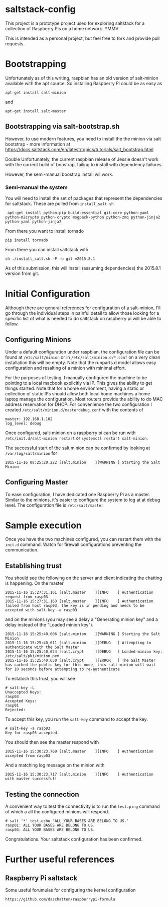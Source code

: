 # saltstack-config
This project is a prototype project used for exploring saltstack for a collection of Raspberry Pis on a home network.  YMMV

This is intended as a personal project, but feel free to fork and provide pull requests.

# Bootstrapping
Unfortunately as of this writing, raspbian has an old version of salt-minion available with the apt source.  So installing Raspberry Pi could be as easy as

    apt-get install salt-minion

and

    apt-get install salt-master

## Bootstrapping via salt-bootstrap.sh

However, to use modern features, you need to install the the minion via salt bootstrap - more information at https://docs.saltstack.com/en/latest/topics/tutorials/salt_bootstrap.html

Double Unfortunately, the current raspbian release of Jessie doesn't work with the current build of boostrap, failing to install with dependency failures.

However, the semi-manual boostrap install wil work.

### Semi-manual the system

You will need to install the set of packages that represent the dependencies for saltstack.   These are pulled from `install_salt.sh`

     apt-get install python-pip build-essential git-core python-yaml python-m2crypto python-crypto msgpack-python python-zmq python-jinja2 python-yaml python-jinja2

From there you want to install tornado

    pip install tornado

From there you can install saltstack with

    sh ./install_salt.sh -P -b git v2015.8.1

As of this submission, this will install (assuming dependencies) the 2015.8.1 version from git.  

# Initial Configuration

Although there are general references for configuration of a salt-minion, I'll go through the individual steps in painful detail to allow those looking for a specific list of what is needed to do saltstack on raspberry pi will be able to follow.

## Configuring Minions

Under a default configuration under raspbian, the configuration file can be found at `/etc/salt/minion` or in `/etc/salt/minion.d/*.conf` on a very clean installation this will be empty.  Note that the runparts.d model allows easy configuration and resalting of a minion with minimal effort.

For the purposes of testing, I manually configured the machine to be pointing to a local macbook explicitly via IP.  This gives the ability to get things started.  Note that for a home environment, having a static or collection of static IPs should allow both local home machines a home laptop manage the configuration.   Most routers provide the ability to do MAC address reservation for DHCP.  For convenience the two configuration I created `/etc/salt/minion.d/masterdebug.conf` with the contents of

    master: 192.168.1.102
    log_level: debug

Once configured, salt-minion on a raspberry pi can be run with `/etc/init.d/salt-minion restart` or `systemctl restart salt-minion`.

The successful start of the salt minion can be confirmed by looking at `/var/log/salt/minion` for

    2015-11-16 08:25:20,222 [salt.minion    ][WARNING ] Starting the Salt Minion

## Configuring Master

To ease configuration, I have dedicated one Raspberry Pi as a master.  Similar to the minions, it's easier to configure the system to log at at debug level.  The configuration file is `/etc/salt/master`.

# Sample execution

Once you have the two machines configured, you can restart them with the `init.d` command.  Watch for firewall configurations preventing the communication.

## Establishing trust

You should see the following on the server and client indicating the chatting is happening.  On the master

    2015-11-16 15:27:31,161 [salt.master    ][INFO    ] Authentication request from rasp03
    2015-11-16 15:27:31,163 [salt.master    ][INFO    ] Authentication failed from host rasp03, the key is in pending and needs to be accepted with salt-key -a rasp03


and on the minions (you may see a delay a "Generating minion key" and a delay instead of the "Loaded minion key").

    2015-11-16 15:25:40,606 [salt.minion    ][WARNING ] Starting the Salt Minion
    2015-11-16 15:25:40,611 [salt.minion    ][DEBUG   ] Attempting to authenticate with the Salt Master
    2015-11-16 15:25:40,624 [salt.crypt     ][DEBUG   ] Loaded minion key: /etc/salt/pki/minion.pem
    2015-11-16 15:25:40,650 [salt.crypt     ][ERROR   ] The Salt Master has cached the public key for this node, this salt minion will wait for 10 seconds before attempting to re-authenticate

To estabish this trust, you will see

    # salt-key -L
    Unaccepted Keys:
    rasp03
    Accepted Keys:
    rasp01
    Rejected:

To accept this key, you run the `salt-key` command to accept the key.

    # salt-key -a rasp03
    Key for rasp03 accepted.

You should then see the master respond with

    2015-11-16 15:30:23,760 [salt.master    ][INFO    ] Authentication accepted from rasp03

And a matching log message on the minion with

    2015-11-16 15:30:23,717 [salt.minion    ][INFO    ] Authentication with master successful!

## Testing the connection

A convenient way to test the connectivity is to run the `test.ping` command of which a all the configured minions will respond.

    # salt '*' test.echo 'ALL YOUR BASES ARE BELONG TO US.'
    rasp01: ALL YOUR BASES ARE BELONG TO US.
    rasp03: ALL YOUR BASES ARE BELONG TO US.

Congratulations.  Your saltstack configuration has been confirmed.




# Further useful references

## Raspberry Pi saltstack

Some useful forumulas for configuring the kernel configuration

    https://github.com/daschatten/raspberrypi-formula
